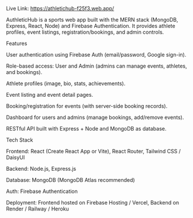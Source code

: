 Live Link: https://athletichub-f25f3.web.app/

AuthleticHub is a sports web app built with the MERN stack (MongoDB, Express, React, Node) and Firebase Authentication. It provides athlete profiles, event listings, registration/bookings, and admin controls.

Features

User authentication using Firebase Auth (email/password, Google sign-in).

Role-based access: User and Admin (admins can manage events, athletes, and bookings).

Athlete profiles (image, bio, stats, achievements).

Event listing and event detail pages.

Booking/registration for events (with server-side booking records).

Dashboard for users and admins (manage bookings, add/remove events).

RESTful API built with Express + Node and MongoDB as database.

Tech Stack

Frontend: React (Create React App or Vite), React Router, Tailwind CSS / DaisyUI

Backend: Node.js, Express.js

Database: MongoDB (MongoDB Atlas recommended)

Auth: Firebase Authentication

Deployment: Frontend hosted on Firebase Hosting / Vercel, Backend on Render / Railway / Heroku
